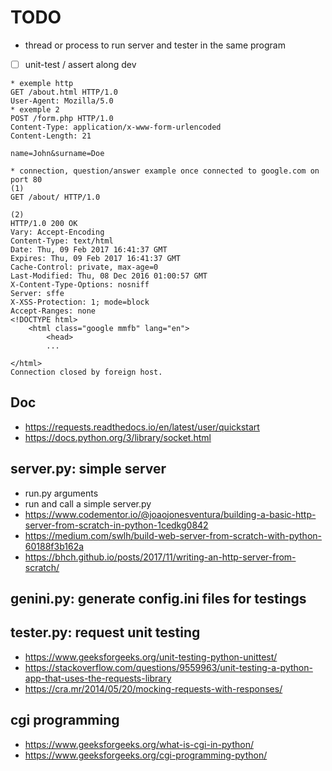 # TODO

* thread or process to run server and tester in the same program
* [ ] unit-test / assert along dev
```
* exemple http
GET /about.html HTTP/1.0
User-Agent: Mozilla/5.0
* exemple 2
POST /form.php HTTP/1.0
Content-Type: application/x-www-form-urlencoded
Content-Length: 21

name=John&surname=Doe

* connection, question/answer example once connected to google.com on port 80
(1)
GET /about/ HTTP/1.0

(2)
HTTP/1.0 200 OK
Vary: Accept-Encoding
Content-Type: text/html
Date: Thu, 09 Feb 2017 16:41:37 GMT
Expires: Thu, 09 Feb 2017 16:41:37 GMT
Cache-Control: private, max-age=0
Last-Modified: Thu, 08 Dec 2016 01:00:57 GMT
X-Content-Type-Options: nosniff
Server: sffe
X-XSS-Protection: 1; mode=block
Accept-Ranges: none
<!DOCTYPE html>
    <html class="google mmfb" lang="en">
        <head>
        ...

</html>
Connection closed by foreign host.
```
## Doc
* https://requests.readthedocs.io/en/latest/user/quickstart
* https://docs.python.org/3/library/socket.html

## server.py: simple server
* run.py arguments
* run and call a simple server.py
* https://www.codementor.io/@joaojonesventura/building-a-basic-http-server-from-scratch-in-python-1cedkg0842
* https://medium.com/swlh/build-web-server-from-scratch-with-python-60188f3b162a
* https://bhch.github.io/posts/2017/11/writing-an-http-server-from-scratch/

## genini.py: generate config.ini files for testings

## tester.py: request unit testing
* https://www.geeksforgeeks.org/unit-testing-python-unittest/
* https://stackoverflow.com/questions/9559963/unit-testing-a-python-app-that-uses-the-requests-library
* https://cra.mr/2014/05/20/mocking-requests-with-responses/

## cgi programming
* https://www.geeksforgeeks.org/what-is-cgi-in-python/
* https://www.geeksforgeeks.org/cgi-programming-python/